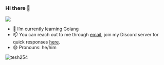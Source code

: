 ### Hi there 👋
![](https://res.cloudinary.com/duoxba7n1/image/upload/v1594815264/readme.svg)

- 🌱 I’m currently learning Golang
- 📫 You can reach out to me through [email](mailto:email@bywachira.com), join my Discord server for quick responses [here](https://discord.gg/uCxDKD8).
- 😄 Pronouns: he/him
<!--
**tesh254/tesh254** is a ✨ _special_ ✨ repository because its `README.md` (this file) appears on your GitHub profile.

Here are some ideas to get you started:

- 🔭 I’m currently working on ...
- 🌱 I’m currently learning ...
- 👯 I’m looking to collaborate on ...
- 🤔 I’m looking for help with ...
- 💬 Ask me about ...
- 📫 How to reach me: ...
- 😄 Pronouns: ...
- ⚡ Fun fact: ...
-->

<p align="left"> <img src="https://github-readme-stats.vercel.app/api?username=tesh254&show_icons=true" alt="tesh254" /></p>
